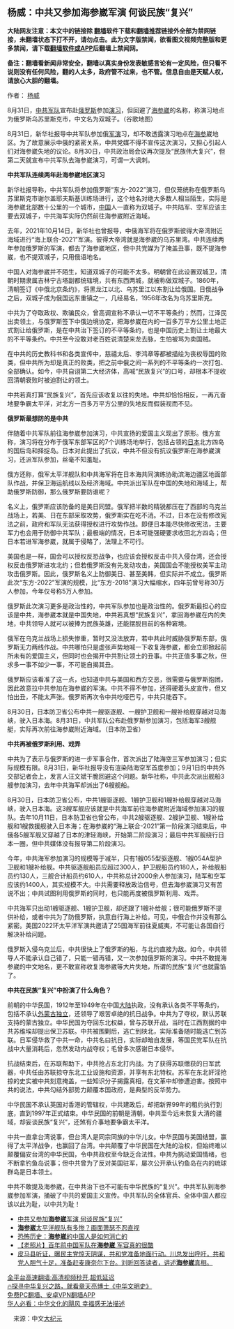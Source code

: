  <!-- 面包屑导航 --> <h2>杨威：中共又参加海参崴军演 何谈民族“复兴”</h2> <p class="notice"><b>大陆网友注意：本文中的链接除 <a href="https://github.com/bannedbook/fanqiang" >翻墙</a>软件下载和<a href="https://github.com/killgcd/justmysocks/blob/master/README.md">翻墙推荐</a>链接外全部为禁网链接，未翻墙状态下打不开，请勿点击。此为文字版禁闻，欲看图文视频完整版和更多禁闻，请下载<a href="https://github.com/bannedbook/fanqiang">翻墙软件或APP</a>后翻墙上禁闻网。</p><p>备注：翻墙看新闻非常安全，翻墙以真实身份发表敏感言论有一定风险，但只看不说则没有任何风险，翻的人太多，政府管不过来，也不管。信息自由是天赋人权，请放心大胆的翻墙。</b></p>  <div class="entry"> <p>作者： <a href="https://www.bannedbook.org/bnews/tag/%e6%9d%a8%e5%a8%81/" class="st_tag internal_tag" rel="tag" title="标签 杨威 下的日志">杨威</a></p> <p id="conimg">8月31日，<a href="https://www.bannedbook.org/bnews/tag/%e4%b8%ad%e5%85%b1/" class="st_tag internal_tag" rel="tag" title="标签 中共 下的日志">中共</a><a href="https://www.bannedbook.org/bnews/tag/%E5%86%9B%E9%98%9F/" class="st_tag internal_tag" rel="tag" title="标签 军队 下的日志">军队</a>宣布赴<a href="https://www.bannedbook.org/bnews/tag/%e4%bf%84%e7%bd%97%e6%96%af/" class="st_tag internal_tag" rel="tag" title="标签 俄罗斯 下的日志">俄罗斯</a>参加<a href="https://www.bannedbook.org/bnews/tag/%E6%BC%94%E4%B9%A0/" class="st_tag internal_tag" rel="tag" title="标签 演习 下的日志">演习</a>，但回避了<a href="https://www.bannedbook.org/bnews/tag/%e6%b5%b7%e5%8f%82%e5%b4%b4/" class="st_tag internal_tag" rel="tag" title="标签 海参崴 下的日志">海参崴</a>的名称，称演习地点为俄罗斯乌苏里斯克市，中文名为双城子。（谷歌地图）</p> <p>8月31日，新华社报导中共军队参加俄<a href="https://www.bannedbook.org/bnews/tag/%e5%86%9b%e6%bc%94/" class="st_tag internal_tag" rel="tag" title="标签 军演 下的日志">军演</a>习，却不敢透露演习地点在<a href="https://www.bannedbook.org/bnews/tag/%E6%B5%B7%E5%8F%82/" class="st_tag internal_tag" rel="tag" title="标签 海参 下的日志">海参</a>崴地区。为了故意展示中俄的紧密关系，中共党媒不得不宣传这次演习，又担心引起人们对海参崴失地的议论。8月30日，中共政治局会议再次提及“民族伟大复兴”，但第二天就宣布中共军队去海参崴演习，可谓一大讽刺。</p> <p><strong>中共军队连续两年赴海参崴地区演习</strong></p> <p>新华社报导称，中共军队将参加俄罗斯“东方-2022”演习，但仅笼统称在俄罗斯乌苏里斯克市谢尔盖耶夫斯基训练场进行，这个地名对绝大多数人相当陌生，实际是海参崴北部数十公里的一个城市，<span class='wp_keywordlink_affiliate'><a href="https://www.bannedbook.org/" title="中国" target="_blank">中国</a></span>人一直称为双城子。中共陆军、空军应该主要去双城子，中共海军实际仍然前往海参崴附近海域。</p> <p>去年，2021年10月14日，新华社也曾报导，中俄海军将在俄罗斯彼得大帝湾附近海域进行“海上联合-2021”军演。彼得大帝湾就是海参崴的乌苏里湾。中共连续两年参加俄罗斯的军演，都去了海参崴地区，但中共党媒为了掩盖丑事，既不提海参崴，也不提双城子，只用俄语地名。</p> <p>中国人对海参崴并不陌生，知道双城子的可能不太多。明朝曾在此设置双城卫，清朝时期隶属吉林宁古塔副都统辖境，共有东西两城，就被称做双城子。1860年，清朝签订《中俄北京条约》，将黑龙江以北、乌苏里江以东割让给俄国。日俄战争之后，双城子成为俄国远东重镇之一，几经易名，1956年改名为乌苏里斯克。</p> <p>中共为了夺取政权、欺骗民众，曾高调宣称不承认一切不平等条约；然而，江泽民出卖领土，与俄罗斯签下中俄边境协定，把海参崴在内的一百多万平方公里土地正式割让给俄罗斯，是在中共治下签订的不平等条约，也是中国历史上割让土地最大的不平等条约。中共至今没敢对老百姓说清楚来龙去脉，生怕被骂为卖国贼。</p>  <p>在中共的历史教科书和各类宣传中，慈禧太后、李鸿章等都被描绘为丧权辱国的败类，但中共所为却是真正的败类，把之前中俄之间一系列的不平等条约一次打包、全部确认。如今，中共自诩第二大经济体，高喊“民族复兴”的口号，却根本不提收回清朝衰败时被迫割让的领土。</p> <p>中共若真打算“民族复兴”，首先应该收复以往的失地。中共却恰恰相反，一再亢奋地要争霸太平洋，对北方一百多万平方公里的失地反而假装视而不见。</p> <p><strong>俄罗斯最想防的是中共</strong></p> <p>伴随着中共军队前往海参崴参加演习，中共宣扬的爱国主义现出了原形。俄方宣称，演习将在分布于俄军东部军区的7个训练场地举行，包括占领的<a href="https://www.bannedbook.org/bnews/tag/%e6%97%a5%e6%9c%ac/" class="st_tag internal_tag" rel="tag" title="标签 日本 下的日志">日本</a>北方四岛的国后岛和择捉岛。日本对此提出了抗议，中共不但没有抗议俄罗斯在海参崴演习，还派军队参加，丝毫不知羞耻。</p> <p>俄方还称，俄军太平洋舰队和中共海军将在日本海共同演练协助滨海边疆区地面部队作战，并保卫海运航线以及经济海域。中共派出军队在中国的失地和海域上，帮助俄罗斯防御，那么俄罗斯要防谁呢？</p> <p>名义上，俄罗斯应该防备的是美日同盟。俄军把半数的精锐都压在了西部的乌克兰战场上，若美、日在东部采取攻势，俄罗斯实在吃不消。不过，日本在没有修改宪法之前，政府和军队无法获得授权进行攻势作战。即便日本能尽快修改宪法，主要军力也会用于防御中共军队；最极端的情况，日本可能强硬要求收回北方四岛；但日本若进军海参崴，就属于侵略了，法理上不可行。</p> <p>美国也是一样，国会可以授权反恐战争，也应该会授权反击中共入侵台湾，还会授权反击俄罗斯进攻北约；但若俄罗斯没有先发动攻击，美国国会不能授权美军主动攻击俄罗斯。因此，俄罗斯名义上防御美日、甚至美韩，但实际并不成立。俄罗斯此次“东方-2022”军演的规模，比“东方-2018”演习大幅缩水，四年前曾号称30万人参加，今年仅号称5万人参加。</p> <p>俄罗斯此次演习更多是政治性的，中共军队参加也是政治性的。俄罗斯最担心的应该是中共，海参崴本就是中国失地，中共若真想“民族复兴”，拿回海参崴在内的失地，中共领导人就可以被捧为民族英雄，还能摆脱目前的各种窘境。</p>  <p>俄军在乌克兰战场上损失惨重，暂时又没法放弃，若中共此时威胁俄罗斯东部，俄罗斯无力两线作战。中共哪怕只是虚张声势地喊一下收复海参崴，都会立即掀起前所未有的爱国主义，但同时也会揭开中共割让领土的丑事。中共正值多事之秋，但求多一事不如少一事，不可能自揭其丑。</p> <p>俄罗斯应该看准了这一点，也知道中共与美国和西方交恶，很需要与俄罗斯抱团，因此故意拉中共参加在海参崴的军演。中共不得不参加，还得硬着头皮宣传，但又怕出丑，不能太声张。俄罗斯再次令中共吃哑巴亏，中共只能吞下。</p> <p>8月30日，日本防卫省公布中共一艘驱逐舰、一艘护卫舰和一艘补给舰穿越对马海峡，驶入日本海。8月31日，中共军队公布赴俄罗斯参加演习，包括海军3艘舰艇，实际再次前往海参崴附近海域。（日本防卫省）</p> <p><strong>中共再被俄罗斯利用、戏弄</strong></p> <p>中共为了表示与俄罗斯的进一步军事合作，首次派出了陆海空三军参加演习；但实际规模有限。8月31日，新华社报导没有渲染陆海空军首度参加；9月1日的中共外交部记者会上，发言人汪文斌干脆回避这个问题。新华社称，中共此次派出舰船3艘参加演习，去年中共海军却派出了6艘舰船。</p> <p>8月30日，日本防卫省公布，中共1艘驱逐舰、1艘护卫舰和1艘补给舰穿越对马海峡，驶入日本海。这3艘军舰应该就是中共海军前往海参崴附近海域参加演习的舰队。去年10月11日，日本防卫省也曾公布，中共2艘驱逐舰、2艘护卫舰、1艘补给舰和1艘救援舰驶入日本海；在海参崴的“海上联合-2021”第一阶段演习结束后，中俄各5艘军舰又穿越了日本的津轻海峡，开始第二阶段演习；最后中共军舰绕行日本一圈，但中共媒体没有报导第二阶段演习。</p> <p>今年，中共海军参加演习的规模等于减半，只有1艘055型驱逐舰、1艘054A型护卫舰和1艘补给舰。中共驱逐舰船员应超过300人，护卫舰船员约180人，补给舰船员约130人，三舰合计船员约610人，中共称总计2000余人参加演习，陆军和空军应该约1400人，其实规模不大。中共需要释放政治信号，但去海参崴演习又有苦说不出；中共试图利用俄罗斯的同时，也只能再度被俄罗斯利用、戏弄。</p> <p>中共海军只出动1艘驱逐舰、1艘护卫舰，却还跟了1艘补给舰；很可能俄罗斯不提供补给，或者中共为了防俄罗斯，执意自行海上补给。可见，中俄合作并没有那么紧密。美国2022环太平洋军演共邀请了25国海军前往夏威夷，不可能让各国自行解决补给问题。</p>  <p>俄罗斯入侵乌克兰后，中共很快上了俄罗斯的船，与北约直接为敌。如今，中共领导人不能承认自己错了，只能一错再错，又一次参加俄罗斯的演习。中共不敢提海参崴的中文地名，更不敢宣称收复海参崴等大片失地，所谓的民族“复兴”也就露馅了。</p> <p><strong>中共在民族“复兴”中扮演了什么角色？</strong></p> <p>前朝的中华民国，1912年至1949年在中国<span class='wp_keywordlink_affiliate'><a href="https://www.bannedbook.org/" title="大陆" target="_blank">大陆</a></span>执政，没有承认各类不平等条约，包括不承认<span class='wp_keywordlink'><a href="https://www.bannedbook.org/forum2/topic1004.html" title="外蒙古独立内幕" target="_blank">外蒙古独立</a></span>，还领导了艰苦卓绝的抗日战争。中共为了夺权，默认苏联支持的蒙古独立。中华民国为夺回东北权益，曾与苏联开战，当时在江西割据的中共苏维埃却提出保卫苏联。中共被围剿后，逃亡到陕北，实际准备随时能逃亡到苏联。日军侵华救了中共一命，中共名曰抗日，实际却暗自发展，等国民党军队在抗战中大量消耗后，忽然发动内战夺权；毛曾多次感谢日本侵华。</p> <p>抗战结束后，在苏联帮助下，中共抢占东北打内战。为了获得苏联缴获的日军武器，中共任由苏联掠夺东北工业设施和资源，并享有东北特权。苏军在东北奸淫抢掠的史实被中共刻意掩盖，一些知识分子揭露真相，在文革中却惨遭迫害。按照中共的说法，中共勾结外部势力颠覆本国政府，是典型的反华势力。</p> <p>中华民国不承认英国对香港的管辖权，中共建政后，却把新界99年的租约执行到底，直到1997年正式结束。中华民国的前朝是清朝，中共至今远未恢复大清的疆域，却妄谈民族“复兴”，还煞有介事地要争霸太平洋。</p> <p>中共一直拿台湾说事，但台湾人是同宗同族的中华儿女。中华民国与美国结盟，赢得了太平洋战争，也赢回了台湾。中共颠覆了中华民国在大陆的治权，但始终难以颠覆偏安台湾的中华民国，令中共政权至今缺乏合法性。中共为挑动爱国情绪，也不断拿钓鱼岛说事；但中共曾为了反对美国驻军，屡次公开承认钓鱼岛在内的琉球群岛是日本领土。</p> <p>中共不敢提及海参崴，在中共治下也不可能有中华民族的“复兴”。中共军队到海参崴参加军演，捅破了中共的爱国主义宣传。中共军队的全体官兵、全体中国人都应该以此为耻，以中共为耻！</p> <div id="taboola-mid-1"></div>  <ul class='op-related-articles' title='相关阅读'> <li><a href='https://www.bannedbook.org/bnews/ssgc/20220902/1779674.html' target='_blank'>中共又参加<b>海参崴</b>军演 何谈民族“复兴”</a></li> <li><a href='https://www.bannedbook.org/bnews/worldnews/20220806/1767936.html' target='_blank'><b>海参崴</b>太平洋舰队有多惨？画面萧瑟不忍直视</a></li> <li><a href='https://www.bannedbook.org/bnews/lifebaike/20220427/1725061.html' target='_blank'>恐怖历史：<b>海参崴</b>的中国人是如何消亡的</a></li> <li><a href='https://www.bannedbook.org/bnews/lifebaike/20220412/1717994.html' target='_blank'>【老照片】百年前中国军队在<b>海参崴</b> 军容真的很酷</a></li> <li><a href='https://www.bannedbook.org/bnews/bannedvideo/20211215/1666246.html' target='_blank'>皮马县听证，曝民主党惊天阴谋，共和党准备地面行动。川总发出呼吁，共和党人胆气十足，准备赶麦康奈尔下台。刘昕回答读者，讲述<b>海参崴</b>真相。</a></li> </ul> <p class="texttj"> <a href="https://github.com/bannedbook/fanqiang/wiki/V2ray%E6%9C%BA%E5%9C%BA" target="_blank">全平台高速翻墙:高清视频秒开,超低延迟</a><br/> <a href="https://www.bannedbook.org/bnews/comments/20220808/1768773.html" target="_blank">🔥探寻中华复兴之路，就看章天亮博士《中华文明史》</a><br/> <a href="https://github.com/bannedbook/fanqiang/wiki/%E7%A6%81%E9%97%BB%E7%BD%91%E5%AE%89%E5%8D%93%E7%BF%BB%E5%A2%99%E6%96%B0%E9%97%BBAPP" target="_blank">免费PC翻墙、安卓VPN翻墙APP</a><br/> <a href="https://www.bannedbook.org/bnews/comments/20220220/1694796.html" target="_blank">华人必看：中华文化的飓风 幸福感无法描述</a> </p> <p class="src-info">　来源：中文<span class='wp_keywordlink_affiliate'><a href="http://www.epochtimes.com/" title="大纪元" target="_blank">大纪元</a></span> </p><a name='sharetosocial'></a>  <div style="margin-bottom:5px;padding-bottom:5px;clear:both"> <div id="archive-pix-1" class="banner-ads"> <!-- AuctionX Display platform tag START --> <div id="27602x728x90x621x_ADSLOT1" clicktrack="%%CLICK_URL_ESC%%"></div>  <!-- AuctionX Display platform tag END --> </div> <div id="archive-pix-2" class="banner-ads"> <!-- AuctionX Display platform tag START --> <div id="27556x300x250x621x_ADSLOT1" clicktrack="%%CLICK_URL_ESC%%" style="margin:0 auto;text-align:center"></div>  <!-- AuctionX Display platform tag END --> </div> </div>  <div id="archive-pix-1" class="banner-ads"> <!-- AuctionX Display platform tag START --> <div id="27603x728x90x621x_ADSLOT1" clicktrack="%%CLICK_URL_ESC%%"></div>  <!-- AuctionX Display platform tag END --> </div> </div><!--END ENTRY--> 